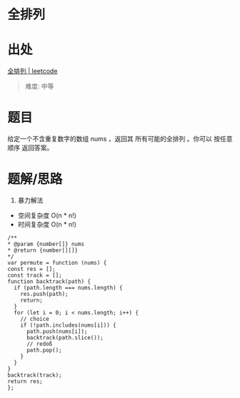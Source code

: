 # 全排列

# 出处

[全排列 | leetcode](https://leetcode-cn.com/problems/permutations/)

> 难度: 中等

# 题目

给定一个不含重复数字的数组 nums ，返回其 所有可能的全排列 。你可以 按任意顺序 返回答案。

# 题解/思路

1. 暴力解法

- 空间复杂度 O(n \* n!)
- 时间复杂度 O(n \* n!)

```
/**
* @param {number[]} nums
* @return {number[][]}
*/
var permute = function (nums) {
const res = [];
const track = [];
function backtrack(path) {
  if (path.length === nums.length) {
    res.push(path);
    return;
  }
  for (let i = 0; i < nums.length; i++) {
    // choice
    if (!path.includes(nums[i])) {
      path.push(nums[i]);
      backtrack(path.slice());
      // redoß
      path.pop();
    }
  }
}
backtrack(track);
return res;
};
```
